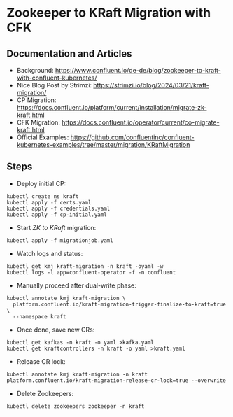 # Zookeeper to KRaft Migration with CFK

## Documentation and Articles
* Background: https://www.confluent.io/de-de/blog/zookeeper-to-kraft-with-confluent-kubernetes/
* Nice Blog Post by Strimzi: https://strimzi.io/blog/2024/03/21/kraft-migration/
* CP Migration: https://docs.confluent.io/platform/current/installation/migrate-zk-kraft.html
* CFK Migration: https://docs.confluent.io/operator/current/co-migrate-kraft.html
* Official Examples: https://github.com/confluentinc/confluent-kubernetes-examples/tree/master/migration/KRaftMigration

## Steps
* Deploy initial CP:
```shell
kubectl create ns kraft
kubectl apply -f certs.yaml
kubectl apply -f credentials.yaml
kubectl apply -f cp-initial.yaml
```
* Start *ZK to KRaft* migration:
```shell
kubectl apply -f migrationjob.yaml
```
* Watch logs and status:
```shell
kubectl get kmj kraft-migration -n kraft -oyaml -w
kubectl logs -l app=confluent-operator -f -n confluent
```
* Manually proceed after dual-write phase:
```shell
kubectl annotate kmj kraft-migration \
  platform.confluent.io/kraft-migration-trigger-finalize-to-kraft=true \
  --namespace kraft
```
* Once done, save new CRs:
```shell
kubectl get kafkas -n kraft -o yaml >kafka.yaml
kubectl get kraftcontrollers -n kraft -o yaml >kraft.yaml
```
* Release CR lock:
```shell
kubectl annotate kmj kraft-migration -n kraft platform.confluent.io/kraft-migration-release-cr-lock=true --overwrite
```
* Delete Zookeepers:
```shell
kubectl delete zookeepers zookeeper -n kraft
```